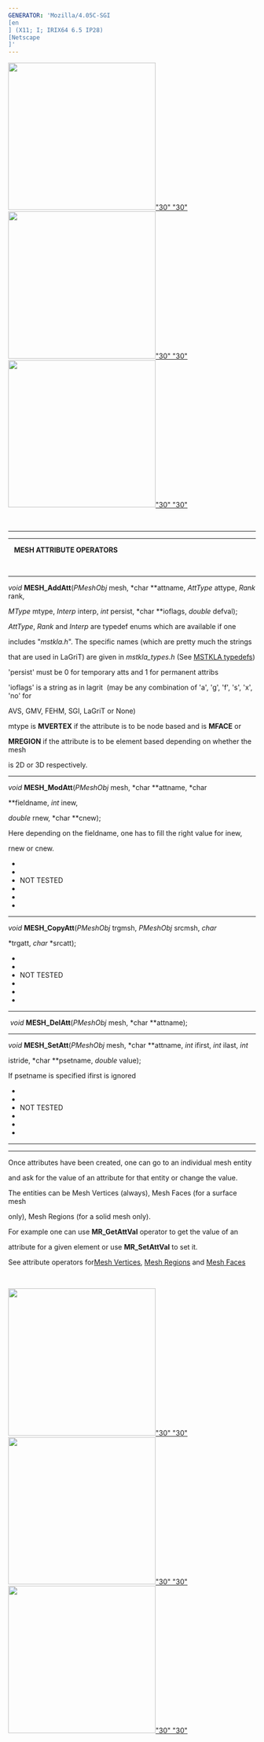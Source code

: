 ```yaml
---
GENERATOR: 'Mozilla/4.05C-SGI 
[en
] (X11; I; IRIX64 6.5 IP28) 
[Netscape
]'
---
```


[<img height="300" width="300" src="../images/arrow2.gif">"30"
"30"](mstkla.md#MESH%20VERTEX:) [<img height="300" width="300" src="../images/arrow3.gif">"30"
"30"](MeshEdge.md) [<img height="300" width="300" src="../images/arrow4.gif">"30"
"30"](GenRegion.md)

 

------------------------------------------------------------------------

------------------------------------------------------------------------

   **MESH ATTRIBUTE OPERATORS**

 

------------------------------------------------------------------------



*void* **MESH\_AddAtt**(*PMeshObj* mesh, *char 
**attname, *AttType*
attype, *Rank* rank,

*MType* mtype, *Interp* interp, *int* persist, *char 
**ioflags,
*double* defval);

*AttType*, *Rank* and *Interp* are typedef enums which are available if
one

includes "*mstkla.h*". The specific names (which are pretty much the
strings

that are used in LaGriT) are given in *mstkla\_types.h* (See [MSTKLA
typedefs](prelim.md))

'persist' must be 0 for temporary atts and 1 for permanent attribs

'ioflags' is a string as in lagrit  (may be any combination of 'a', 'g',
'f', 's', 'x', 'no' for

AVS, GMV, FEHM, SGI, LaGriT or None)

mtype is **MVERTEX** if the attribute is to be node based and is
**MFACE** or

**MREGION** if the attribute is to be element based depending on whether
the mesh

is 2D or 3D respectively.

------------------------------------------------------------------------



*void* **MESH\_ModAtt**(*PMeshObj* mesh, *char 
**attname, *char

**fieldname, *int* inew,

*double* rnew, *char 
**cnew);

Here depending on the fieldname, one has to fill the right value for
inew,

rnew or cnew.


*
*
* NOT TESTED 
*
*
*

------------------------------------------------------------------------



*void* **MESH\_CopyAtt**(*PMeshObj* trgmsh, *PMeshObj* srcmsh, *char*

*trgatt, *char* 
*srcatt);


*
*
* NOT TESTED 
*
*
*

------------------------------------------------------------------------

 *void* **MESH\_DelAtt**(*PMeshObj* mesh, *char 
**attname);

------------------------------------------------------------------------



*void* **MESH\_SetAtt**(*PMeshObj* mesh, *char 
**attname, *int* ifirst,
*int* ilast, *int*

istride, *char 
**psetname, *double* value);

If psetname is specified ifirst is ignored


*
*
* NOT TESTED 
*
*
*


------------------------------------------------------------------------




------------------------------------------------------------------------

Once attributes have been created, one can go to an individual mesh
entity

and ask for the value of an attribute for that entity or change the
value.

The entities can be Mesh Vertices (always), Mesh Faces (for a surface
mesh

only), Mesh Regions (for a solid mesh only).

For example one can use **MR\_GetAttVal** operator to get the value of
an

attribute for a given element or use **MR\_SetAttVal** to set it.

See attribute operators for[Mesh Vertices](MeshVertex.md#MV-Attribs),
[Mesh Regions](MeshRegion.md#MR-Attribs) and [Mesh
Faces](MeshFace.md#MF-Attribs)

 

[<img height="300" width="300" src="../images/arrow2.gif">"30"
"30"](mstkla.md#MESH%20VERTEX:) [<img height="300" width="300" src="../images/arrow3.gif">"30"
"30"](MeshEdge.md) [<img height="300" width="300" src="../images/arrow4.gif">"30"
"30"](GenRegion.md)
